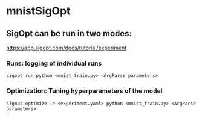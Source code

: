 # mnistSigOpt
## SigOpt can be run in two modes:​

https://app.sigopt.com/docs/tutorial/experiment ​

### Runs: logging of individual runs​
    sigopt run python <mnist_train.py> <ArgParse parameters>
### Optimization: Tuning hyperparameters of the model​
    sigopt optimize -e <experiment.yaml> python <mnist_train.py> <ArgParse parameters>​
